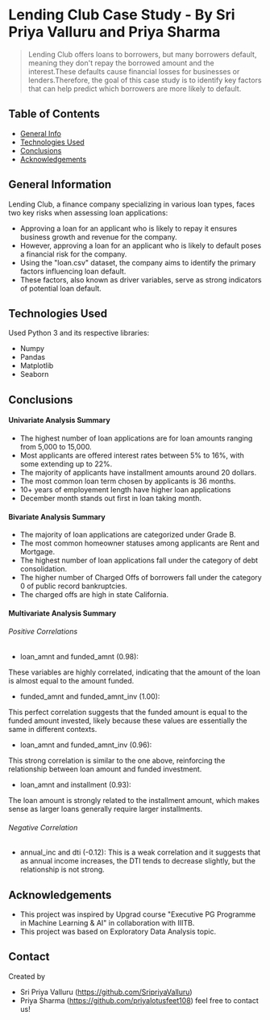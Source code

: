 # Lending Club Case Study - By Sri Priya Valluru and Priya Sharma
> Lending Club offers loans to borrowers, but many borrowers default, meaning they don't repay the borrowed amount and the interest.These defaults cause financial losses for businesses or lenders.Therefore, the goal of this case study is to identify key factors that can help predict which borrowers are more likely to default. 

## Table of Contents
* [General Info](#general-information)
* [Technologies Used](#technologies-used)
* [Conclusions](#conclusions)
* [Acknowledgements](#acknowledgements)

<!-- You can include any other section that is pertinent to your problem -->

## General Information
Lending Club, a finance company specializing in various loan types, faces two key risks when assessing loan applications:

- Approving a loan for an applicant who is likely to repay it ensures business growth and revenue for the company.
- However, approving a loan for an applicant who is likely to default poses a financial risk for the company.
- Using the "loan.csv" dataset, the company aims to identify the primary factors influencing loan default. 
- These factors, also known as driver variables, serve as strong indicators of potential loan default.


<!-- You don't have to answer all the questions - just the ones relevant to your project. -->


## Technologies Used
Used Python 3 and its respective libraries:
- Numpy
- Pandas
- Matplotlib
- Seaborn

<!-- As the libraries versions keep on changing, it is recommended to mention the version of library used in this project -->

## Conclusions
#### Univariate Analysis Summary
- The highest number of loan applications are for loan amounts ranging from 5,000 to 15,000.
- Most applicants are offered interest rates between 5% to 16%, with some extending up to 22%.
- The majority of applicants have installment amounts around 20 dollars.
- The most common loan term chosen by applicants is 36 months.
- 10+ years of employement length have higher loan applications
- December month stands out first in loan taking month.

#### Bivariate Analysis Summary
- The majority of loan applications are categorized under Grade B.
- The most common homeowner statuses among applicants are Rent and Mortgage.
- The highest number of loan applications fall under the category of debt consolidation.
- The higher number of Charged Offs of borrowers fall under the category 0 of public record bankruptcies.
- The charged offs are high in state California.

#### Multivariate Analysis Summary
###### Positive Correlations
- loan_amnt and funded_amnt (0.98):

These variables are highly correlated, indicating that the amount of the loan is almost equal to the amount funded.

- funded_amnt and funded_amnt_inv (1.00):

This perfect correlation suggests that the funded amount is equal to the funded amount invested, likely because these values are essentially the same in different contexts.

- loan_amnt and funded_amnt_inv (0.96):

This strong correlation is similar to the one above, reinforcing the relationship between loan amount and funded investment.

- loan_amnt and installment (0.93):

The loan amount is strongly related to the installment amount, which makes sense as larger loans generally require larger installments.

###### Negative Correlation
- annual_inc and dti (-0.12):
This is a weak correlation and it suggests that as annual income increases, the DTI tends to decrease slightly, but the relationship is not strong.


## Acknowledgements
- This project was inspired by Upgrad course "Executive PG Programme in Machine Learning & AI" in collaboration with IIITB.
- This project was based on Exploratory Data Analysis topic.


## Contact
Created by
- Sri Priya Valluru (https://github.com/SripriyaValluru)
- Priya Sharma (https://github.com/priyalotusfeet108)
feel free to contact us!


<!-- Optional -->
<!-- ## License -->
<!-- This project is open source and available under the [... License](). -->

<!-- You don't have to include all sections - just the one's relevant to your project -->